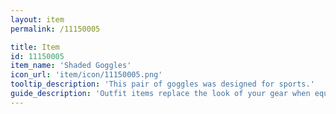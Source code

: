 ```yaml
---
layout: item
permalink: /11150005

title: Item
id: 11150005
item_name: 'Shaded Goggles'
icon_url: 'item/icon/11150005.png'
tooltip_description: 'This pair of goggles was designed for sports.'
guide_description: 'Outfit items replace the look of your gear when equipped.'
---
```

